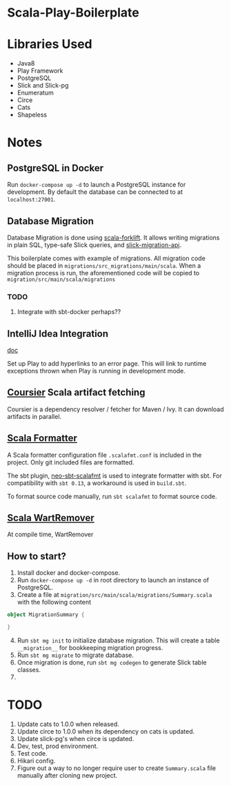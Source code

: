 # Scala-Play-Boilerplate


# Libraries Used
- Java8
- Play Framework
- PostgreSQL
- Slick and Slick-pg
- Enumeratum
- Circe
- Cats
- Shapeless


# Notes

## PostgreSQL in Docker

Run `docker-compose up -d` to launch a PostgreSQL instance for development. By default the database can be connected to 
at `localhost:27001`.

## Database Migration

Database Migration is done using [scala-forklift](https://github.com/lastland/scala-forklift). It allows writing 
migrations in plain SQL, type-safe Slick queries, and [slick-migration-api](https://github.com/nafg/slick-migration-api).

This boilerplate comes with example of migrations. All migration code should be placed in 
`migrations/src_migrations/main/scala`. When a migration process is run, the aforementioned code will be copied to 
`migration/src/main/scala/migrations`

### TODO
1. Integrate with sbt-docker perhaps??

## IntelliJ Idea Integration
[doc](https://playframework.com/documentation/2.6.3/IDE#Navigate-from-an-error-page-to-the-source-code)

Set up Play to add hyperlinks to an error page. This will link to runtime exceptions thrown when Play is running in 
development mode.

## [Coursier](https://github.com/coursier/coursier) Scala artifact fetching

Coursier is a dependency resolver / fetcher for Maven / Ivy. It can download artifacts in parallel.

## [Scala Formatter](https://github.com/scalameta/scalafmt)

A Scala formatter configuration file `.scalafmt.conf` is included in the project. Only git included files are formatted.

The sbt plugin, [neo-sbt-scalafmt](https://github.com/lucidsoftware/neo-sbt-scalafmt) is used to integrate formatter 
with sbt. For compatibility with `sbt 0.13`, a workaround is used in `build.sbt`.

To format source code manually, run `sbt scalafmt` to format source code.

## [Scala WartRemover](https://github.com/wartremover/wartremover)

At compile time, WartRemover

## How to start?

1. Install docker and docker-compose.
2. Run `docker-compose up -d` in root directory to launch an instance of PostgreSQL.
3. Create a file at `migration/src/main/scala/migrations/Summary.scala` with the following content
```scala
object MigrationSummary {

}
```
4. Run `sbt mg init` to initialize database migration. This will create a table `__migration__` for bookkeeping 
migration progress.
5. Run `sbt mg migrate` to migrate database.
6. Once migration is done, run `sbt mg codegen` to generate Slick table classes.
7. 

# TODO

1. Update cats to 1.0.0 when released.
2. Update circe to 1.0.0 when its dependency on cats is updated.
3. Update slick-pg's when circe is updated.
4. Dev, test, prod environment.
5. Test code.
6. Hikari config.
7. Figure out a way to no longer require user to create `Summary.scala` file manually after cloning new project.
